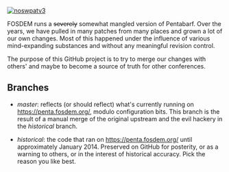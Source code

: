 [![noswpatv3](http://zoobab.wdfiles.com/local--files/start/noupcv3.jpg)](https://ffii.org/donate-now-to-save-europe-from-software-patents-says-ffii/)

FOSDEM runs a ~~severely~~ somewhat mangled version of Pentabarf.  Over
the years, we have pulled in many patches from many places and grown a
lot of our own changes.  Most of this happened under the influence of
various mind-expanding substances and without any meaningful revision
control.

The purpose of this GitHub project is to try to merge our changes with
others' and maybe to become a source of truth for other conferences.

Branches
--------
* _master_: reflects (or should reflect) what's currently running on
  https://penta.fosdem.org/, modulo configuration bits.  This branch is
  the result of a manual merge of the original upstream and the evil
  hackery in the _historical_ branch.

* _historical_: the code that ran on https://penta.fosdem.org/ until
  approximately January 2014.  Preserved on GitHub for posterity, or as
  a warning to others, or in the interest of historical accuracy.  Pick
  the reason you like best.
